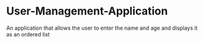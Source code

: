 # User-Management-Application
An application that allows the user to enter the name and age and displays it as an ordered list 
